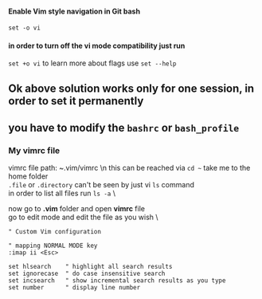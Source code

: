 #### Enable Vim style navigation in Git bash 
`set -o vi` 
#### in order to turn off the vi mode compatibility just run
`set +o vi`
to learn more about flags use `set --help`

## Ok above solution works only for one session, in order to set it permanently 
## you have to modify the `bashrc` or `bash_profile` 


### My vimrc file 
vimrc file path: ~.vim/vimrc \n
this can be reached via `cd ~` take me to the home folder \
`.file` or `.directory` can't be seen by just vi `ls` command \
in order to list all files run `ls -a` \

now go to **.vim** folder and open **vimrc** file \
go to edit mode and edit the file as you wish \
```vim
" Custom Vim configuration 

" mapping NORMAL MODE key 
:imap ii <Esc>

set hlsearch    " highlight all search results
set ignorecase  " do case insensitive search 
set incsearch   " show incremental search results as you type
set number      " display line number
```





